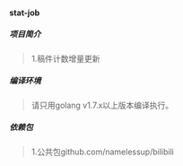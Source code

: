 #### stat-job

##### 项目简介
> 1.稿件计数增量更新

##### 编译环境
> 请只用golang v1.7.x以上版本编译执行。  

##### 依赖包
> 1.公共包github.com/namelessup/bilibili  
